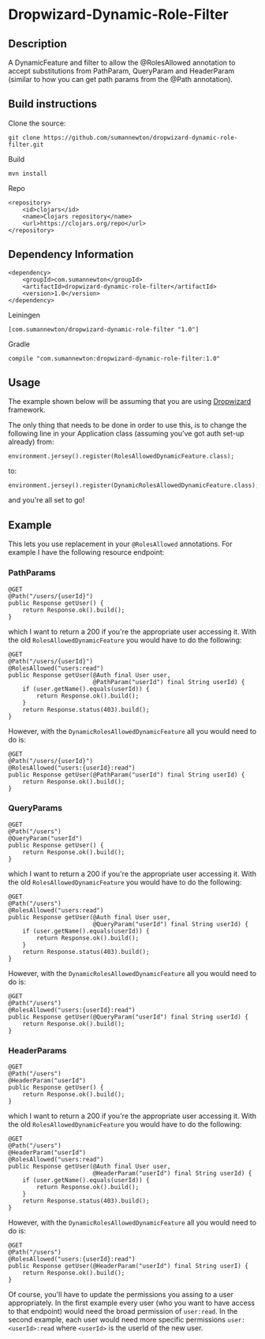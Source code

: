 # Dropwizard-Dynamic-Role-Filter

## Description
A DynamicFeature and filter to allow the @RolesAllowed annotation to accept substitutions from PathParam, QueryParam and HeaderParam (similar to how you can get path params from the @Path annotation).

## Build instructions
Clone the source:
```
git clone https://github.com/sumannewton/dropwizard-dynamic-role-filter.git
```
Build
```
mvn install
```
Repo
```
<repository>
    <id>clojars</id>
    <name>Clojars repository</name>
    <url>https://clojars.org/repo</url>
</repository>
```
## Dependency Information
```
<dependency>
    <groupId>com.sumannewton</groupId>
    <artifactId>dropwizard-dynamic-role-filter</artifactId>
    <version>1.0</version>
</dependency>
```

Leiningen
```
[com.sumannewton/dropwizard-dynamic-role-filter "1.0"]
```
Gradle
```
compile "com.sumannewton:dropwizard-dynamic-role-filter:1.0"
```

## Usage
The example shown below will be assuming that you are using [Dropwizard](dropwizard.github.io/dropwizard) framework.

The only thing that needs to be done in order to use this, is to change the following line in your Application class (assuming you've got auth set-up already) from:
```
environment.jersey().register(RolesAllowedDynamicFeature.class);
```
to:
```
environment.jersey().register(DynamicRolesAllowedDynamicFeature.class);
```
and you're all set to go!

## Example
This lets you use replacement in your `@RolesAllowed` annotations. For example I have the following resource endpoint:
### PathParams
```
@GET
@Path("/users/{userId}")
public Response getUser() {
    return Response.ok().build();
}
```
which I want to return a 200 if you're the appropriate user accessing it. With the old `RolesAllowedDynamicFeature` you would have to do the following:
```
@GET
@Path("/users/{userId}")
@RolesAllowed("users:read")
public Response getUser(@Auth final User user,
                        @PathParam("userId") final String userId) {
    if (user.getName().equals(userId)) {
        return Response.ok().build();
    }
    return Response.status(403).build();
}
```
However, with the `DynamicRolesAllowedDynamicFeature` all you would need to do is:
```
@GET
@Path("/users/{userId}")
@RolesAllowed("users:{userId}:read")
public Response getUser(@PathParam("userId") final String userId) {
    return Response.ok().build();
}
```
### QueryParams
```
@GET
@Path("/users")
@QueryParam("userId")
public Response getUser() {
    return Response.ok().build();
}
```
which I want to return a 200 if you're the appropriate user accessing it. With the old `RolesAllowedDynamicFeature` you would have to do the following:
```
@GET
@Path("/users")
@RolesAllowed("users:read")
public Response getUser(@Auth final User user,
                        @QueryParam("userId") final String userId) {
    if (user.getName().equals(userId)) {
        return Response.ok().build();
    }
    return Response.status(403).build();
}
```
However, with the `DynamicRolesAllowedDynamicFeature` all you would need to do is:
```
@GET
@Path("/users")
@RolesAllowed("users:{userId}:read")
public Response getUser(@QueryParam("userId") final String userId) {
    return Response.ok().build();
}
```
### HeaderParams
```
@GET
@Path("/users")
@HeaderParam("userId")
public Response getUser() {
    return Response.ok().build();
}
```
which I want to return a 200 if you're the appropriate user accessing it. With the old `RolesAllowedDynamicFeature` you would have to do the following:
```
@GET
@Path("/users")
@HeaderParam("userId")
@RolesAllowed("users:read")
public Response getUser(@Auth final User user,
                        @HeaderParam("userId") final String userId) {
    if (user.getName().equals(userId)) {
        return Response.ok().build();
    }
    return Response.status(403).build();
}
```
However, with the `DynamicRolesAllowedDynamicFeature` all you would need to do is:
```
@GET
@Path("/users")
@RolesAllowed("users:{userId}:read")
public Response getUser(@HeaderParam("userId") final String userI) {
    return Response.ok().build();
}
```
Of course, you'll have to update the permissions you assing to a user appropriately. In the first example every user (who you want to have access to that endpoint) would need the broad permission of `user:read`. In the second example, each user would need more specific permissions `user:<userId>:read` where `<userId>` is the userId of the new user.

